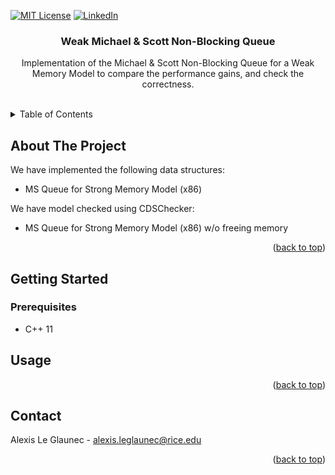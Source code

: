 <div id="top"></div>



<!-- PROJECT SHIELDS -->
[![MIT License][license-shield]][license-url]
[![LinkedIn][linkedin-shield]][linkedin-url]



<h3 align="center">Weak Michael & Scott Non-Blocking Queue</h3>

  <p align="center">
        Implementation of the Michael & Scott Non-Blocking Queue for a Weak Memory Model to compare the performance gains, and check the correctness.
    <br />
    <br />
  </p>



<!-- TABLE OF CONTENTS -->
<details>
  <summary>Table of Contents</summary>
  <ol>
    <li>
      <a href="#about-the-project">About The Project</a>
    </li>
    <li>
      <a href="#getting-started">Getting Started</a>
      <ul>
        <li><a href="#prerequisites">Prerequisites</a></li>
      </ul>
    </li>
    <li><a href="#usage">Usage</a></li>
    <li><a href="#contact">Contact</a></li>
  </ol>
</details>



<!-- ABOUT THE PROJECT -->
## About The Project

We have implemented the following data structures:
* MS Queue for Strong Memory Model (x86)

We have model checked using CDSChecker:
* MS Queue for Strong Memory Model (x86) w/o freeing memory

<p align="right">(<a href="#top">back to top</a>)</p>

<!-- GETTING STARTED -->
## Getting Started

### Prerequisites

* C++ 11


<!-- USAGE EXAMPLES -->
## Usage
<p align="right">(<a href="#top">back to top</a>)</p>


<!-- CONTACT -->
## Contact

Alexis Le Glaunec - alexis.leglaunec@rice.edu

<p align="right">(<a href="#top">back to top</a>)</p>


<!-- MARKDOWN LINKS & IMAGES -->
<!-- https://www.markdownguide.org/basic-syntax/#reference-style-links -->
[license-shield]: https://img.shields.io/github/license/alexis51151/SAT-DPLL.svg?style=for-the-badge
[license-url]: https://github.com/alexis51151/SAT-DPLL/blob/master/LICENSE.md
[linkedin-shield]: https://img.shields.io/badge/-LinkedIn-black.svg?style=for-the-badge&logo=linkedin&colorB=555
[linkedin-url]: https://linkedin.com/in/alexis-leglaunec
[product-screenshot]: images/screenshot.png
